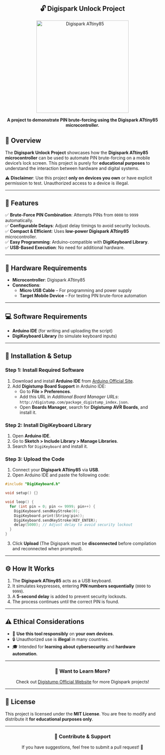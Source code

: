 <div align="center">
  <h2>🔓 Digispark Unlock Project</h2>
  <img src="https://upload.wikimedia.org/wikipedia/commons/thumb/7/7f/Digispark_usb_at85.JPG/250px-Digispark_usb_at85.JPG" alt="Digispark ATtiny85" width="300">
  <p><b>A project to demonstrate PIN brute-forcing using the Digispark ATtiny85 microcontroller.</b></p>
</div>

## 📌 Overview
The **Digispark Unlock Project** showcases how the **Digispark ATtiny85 microcontroller** can be used to automate PIN brute-forcing on a mobile device’s lock screen. This project is purely for **educational purposes** to understand the interaction between hardware and digital systems.

⚠️ **Disclaimer**: Use this project **only on devices you own** or have explicit permission to test. Unauthorized access to a device is illegal.

---

## 🚀 Features
✅ **Brute-Force PIN Combination**: Attempts PINs from `0000` to `9999` automatically.<br>
✅ **Configurable Delays**: Adjust delay timings to avoid security lockouts.<br>
✅ **Compact & Efficient**: Uses **low-power Digispark ATtiny85** microcontroller.<br>
✅ **Easy Programming**: Arduino-compatible with **DigiKeyboard Library**.<br>
✅ **USB-Based Execution**: No need for additional hardware.

---

## 🔧 Hardware Requirements
- **Microcontroller**: Digispark ATtiny85
- **Connections**:
  - **Micro USB Cable** – For programming and power supply
  - **Target Mobile Device** – For testing PIN brute-force automation

---

## 💻 Software Requirements
- **Arduino IDE** (for writing and uploading the script)
- **DigiKeyboard Library** (to simulate keyboard inputs)

---

## 📜 Installation & Setup

### Step 1: Install Required Software
1. Download and install **Arduino IDE** from [Arduino Official Site](https://www.arduino.cc/).
2. Add **Digistump Board Support** in Arduino IDE:
   - Go to **File > Preferences**.
   - Add this URL in *Additional Board Manager URLs*: `http://digistump.com/package_digistump_index.json`.
   - Open **Boards Manager**, search for **Digistump AVR Boards**, and install it.

### Step 2: Install DigiKeyboard Library
1. Open **Arduino IDE**.
2. Go to **Sketch > Include Library > Manage Libraries**.
3. Search for `DigiKeyboard` and install it.

### Step 3: Upload the Code
1. Connect your **Digispark ATtiny85** via **USB**.
2. Open Arduino IDE and paste the following code:

```cpp
#include "DigiKeyboard.h"

void setup() {}

void loop() {
  for (int pin = 0; pin <= 9999; pin++) {
    DigiKeyboard.sendKeyStroke(0);
    DigiKeyboard.print(String(pin));
    DigiKeyboard.sendKeyStroke(KEY_ENTER);
    delay(5000); // Adjust delay to avoid security lockout
  }
}
```

3. Click **Upload** (The Digispark must be **disconnected** before compilation and reconnected when prompted).

---

## ⚙️ How It Works
1. The **Digispark ATtiny85** acts as a USB keyboard.
2. It simulates keypresses, entering **PIN numbers sequentially** (`0000` to `9999`).
3. A **5-second delay** is added to prevent security lockouts.
4. The process continues until the correct PIN is found.

---

## ⚠️ Ethical Considerations
- 🚨 **Use this tool responsibly** on **your own devices**.
- 🔒 Unauthorized use is **illegal** in many countries.
- 🎓 Intended for **learning about cybersecurity** and **hardware automation**.

---

<div align="center">
  <h3>📢 Want to Learn More?</h3>
  <p>Check out <a href="https://digistump.com/">Digistump Official Website</a> for more Digispark projects!</p>
</div>

---

## 📜 License
This project is licensed under the **MIT License**. You are free to modify and distribute it **for educational purposes only**.

---

<div align="center">
  <h3>📩 Contribute & Support</h3>
  <p>If you have suggestions, feel free to submit a pull request! 🤝</p>
</div>
